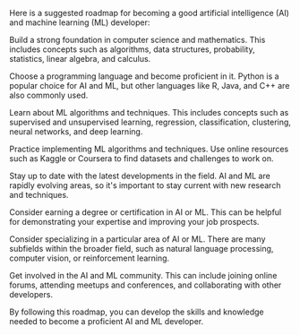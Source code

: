 Here is a suggested roadmap for becoming a good artificial intelligence (AI) and machine learning (ML) developer:

Build a strong foundation in computer science and mathematics. This includes concepts such as algorithms, data structures, probability, statistics, linear algebra, and calculus.

Choose a programming language and become proficient in it. Python is a popular choice for AI and ML, but other languages like R, Java, and C++ are also commonly used.

Learn about ML algorithms and techniques. This includes concepts such as supervised and unsupervised learning, regression, classification, clustering, neural networks, and deep learning.

Practice implementing ML algorithms and techniques. Use online resources such as Kaggle or Coursera to find datasets and challenges to work on.

Stay up to date with the latest developments in the field. AI and ML are rapidly evolving areas, so it's important to stay current with new research and techniques.

Consider earning a degree or certification in AI or ML. This can be helpful for demonstrating your expertise and improving your job prospects.

Consider specializing in a particular area of AI or ML. There are many subfields within the broader field, such as natural language processing, computer vision, or reinforcement learning.

Get involved in the AI and ML community. This can include joining online forums, attending meetups and conferences, and collaborating with other developers.

By following this roadmap, you can develop the skills and knowledge needed to become a proficient AI and ML developer.
